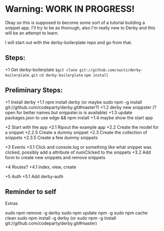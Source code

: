 Warning: WORK IN PROGRESS!
==========================

Okay so this is supposed to become some sort of a tutorial building a snippet app. I'll try to be as thorough, also I'm really new to Derby and this will be an attempt to learn.

I will start out with the derby-boilerplate repo and go from that.

Steps:
------

+1 Get derby-boilerplate
`$git clone git://github.com/switz/derby-boilerplate.git`
`cd derby-boilerplate`
`npm install`

Preliminary Steps:
------------------

+1 Install derby
+1.1 npm install derby (or maybe sudo npm -g install git://github.com/codeparty/derby.git#master?)
+1.2 derby new snippster (? open for better names but snippster.io is available)
+1.3 update packages.json to use edge && npm install
+1.4 maybe show the start app

+2 Start with the app
+2.1 Ripout the example app
+2.2 Create the model for a snippet
+2.2.5 Create a dummy snippet
+2.3 Create the collection of snippets
+2.3.5 Create a few dummy snippets

+3 Events
+3.1 Click and console.log or something like what snippet was clicked, possibly add a attribute of numClicked to the snippets
+3.2 Add form to create new snippets and remove snippets

+4 Routes?
+4.1 index, view, create

+5 Auth
+5.1 Add derby-auth

Reminder to self
----------------
Extras

sudo npm remove -g derby
sudo npm update npm -g
sudo npm cache clean
sudo npm install -g derby (or sudo npm -g install git://github.com/codeparty/derby.git#master)